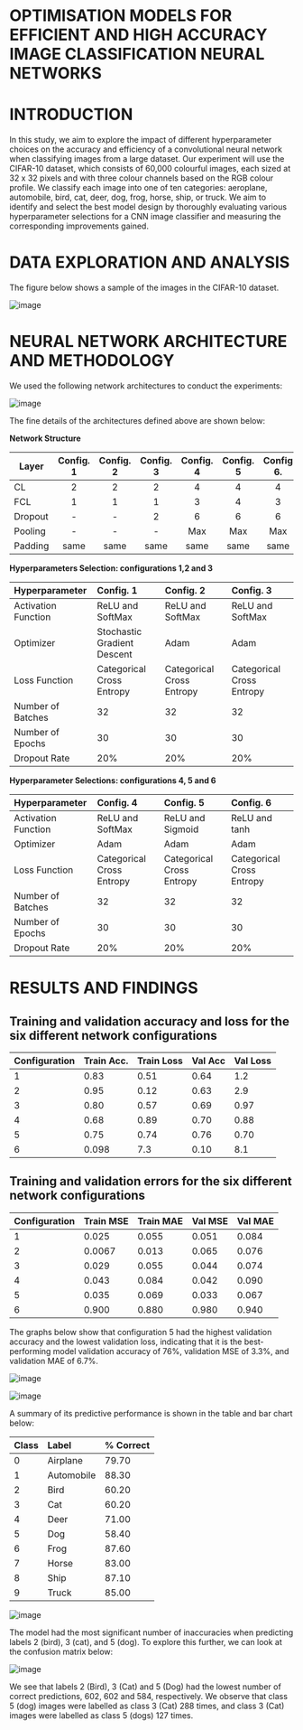 # OPTIMISATION MODELS FOR EFFICIENT AND HIGH ACCURACY IMAGE CLASSIFICATION NEURAL NETWORKS

# INTRODUCTION

In this study, we aim to explore the impact of different hyperparameter choices on the accuracy and efficiency of a convolutional neural network when classifying images from a large dataset. Our experiment will use the CIFAR-10 dataset, which consists of 60,000 colourful images, each sized at 32 x 32 pixels and with three colour channels based on the RGB colour profile. We classify each image into one of ten categories: aeroplane, automobile, bird, cat, deer, dog, frog, horse, ship, or truck. We aim to identify and select the best model design by thoroughly evaluating various hyperparameter selections for a CNN image classifier and measuring the corresponding improvements gained.

# DATA EXPLORATION AND ANALYSIS

The figure below shows a sample of the images in the CIFAR-10 dataset.

![image](https://github.com/dave2k77/img_classification_optimisation/assets/30156495/d991c436-9e8a-48ed-865f-e866f5db927b)


# NEURAL NETWORK ARCHITECTURE AND METHODOLOGY

 We used the following network architectures to conduct the experiments:

![image](https://github.com/dave2k77/img_classification_optimisation/assets/30156495/9acc41a6-1be8-4b9d-8ebc-566968a7a861)


The fine details of the architectures defined above are shown below:

**Network Structure**

|Layer  |Config. 1 | Config. 2 | Config. 3 | Config. 4 | Config. 5 | Config 6. |
|-------|:--------:|:---------:|:---------:|:---------:|:---------:|:---------:|
|CL     | 2        | 2         | 2         | 4         | 4         | 4         |
|FCL    | 1        | 1         | 1         | 3         | 4         | 3         |
|Dropout| -        | -         | 2         | 6         | 6         | 6         |
|Pooling| -        | -         | -         | Max       | Max       | Max       |
|Padding| same     | same      | same      | same      | same      | same      |

**Hyperparameters Selection: configurations 1,2 and 3**

|Hyperparameter     |Config. 1                   | Config. 2                  | Config. 3                  |
|:------------------|:---------------------------|:---------------------------|:---------------------------|
|Activation Function|ReLU and SoftMax            |ReLU and SoftMax            |ReLU and SoftMax            |
|Optimizer          |Stochastic Gradient Descent |Adam                        |Adam                        |
|Loss Function      |Categorical Cross Entropy   |Categorical Cross Entropy   |Categorical Cross Entropy   |
|Number of Batches  |32                          |32                          |32                          |
|Number of Epochs   |30                          |30                          |30                          |
|Dropout Rate       |20%                         |20%                         |20%                         |


**Hyperparameter Selections: configurations 4, 5 and 6**

|Hyperparameter     | Config. 4                  | Config. 5                  | Config. 6                  |
|:------------------|:---------------------------|:---------------------------|:---------------------------|
|Activation Function|ReLU and SoftMax            |ReLU and Sigmoid            |ReLU and tanh            |
|Optimizer          |Adam                        |Adam                        |Adam                        |
|Loss Function      |Categorical Cross Entropy   |Categorical Cross Entropy   |Categorical Cross Entropy   |
|Number of Batches  |32                          |32                          |32                          |
|Number of Epochs   |30                          |30                          |30                          |
|Dropout Rate       |20%                         |20%                         |20%                         |


# RESULTS AND FINDINGS

## Training and validation accuracy and loss for the six different network configurations

| Configuration     | Train Acc.   | Train Loss  | Val Acc  | Val Loss  |
|:------------------|:-------------|:------------|:---------|:----------|
|1                  |0.83          |0.51         |0.64      |1.2        |
|2                  |0.95          |0.12         |0.63      |2.9        |
|3                  |0.80          |0.57         |0.69      |0.97       |
|4                  |0.68          |0.89         |0.70      |0.88       |
|5                  |0.75          |0.74         |0.76      |0.70       |
|6                  |0.098         |7.3          |0.10      |8.1        |



## Training and validation errors for the six different network configurations

| Configuration     | Train MSE     | Train MAE    | Val MSE   | Val MAE    |
|:------------------|:--------------|:-------------|:----------|:-----------|
|1                  |0.025          |0.055         |0.051      |0.084       |
|2                  |0.0067         |0.013         |0.065      |0.076       |
|3                  |0.029          |0.055         |0.044      |0.074       |
|4                  |0.043          |0.084         |0.042      |0.090       |
|5                  |0.035          |0.069         |0.033      |0.067       |
|6                  |0.900          |0.880         |0.980      |0.940       |


The graphs below show that configuration 5 had the highest validation accuracy and the lowest validation loss, indicating that it is the best-performing model validation accuracy of 76%, validation MSE of 3.3%, and validation MAE of 6.7%. 

![image](https://github.com/dave2k77/img_classification_optimisation/assets/30156495/aaa3e25e-1367-478d-9fa3-359a78fa0daf)

![image](https://github.com/dave2k77/img_classification_optimisation/assets/30156495/c9ef35b4-55ce-4234-aae5-b80fb561d6bb)




A summary of its predictive performance is shown in the table and bar chart below:

|Class |Label      | % Correct |
|:-----|:----------|:----------|
|0     |Airplane   |79.70      |
|1     |Automobile |88.30      |
|2     |Bird       |60.20      |
|3     |Cat        |60.20      |
|4     |Deer       |71.00      |
|5     |Dog        |58.40      |
|6     |Frog       |87.60      |
|7     |Horse      |83.00      |
|8     |Ship       |87.10      |
|9     |Truck      |85.00      |


![image](https://github.com/dave2k77/img_classification_optimisation/assets/30156495/27cef99a-3a64-4563-a74b-81111e3bb7cb)


The model had the most significant number of inaccuracies when predicting labels 2 (bird), 3 (cat), and 5 (dog). To explore this further, we can look at the confusion matrix below:

![image](https://github.com/dave2k77/img_classification_optimisation/assets/30156495/715f6ee8-d1ed-475e-a30a-4292787dc430)

We see that labels 2 (Bird), 3 (Cat) and 5 (Dog) had the lowest number of correct predictions, 602, 602 and 584, respectively. We observe that class 5 (dog) images were labelled as class 3 (Cat) 288 times, and class 3 (Cat) images were labelled as class 5 (dogs) 127 times.


